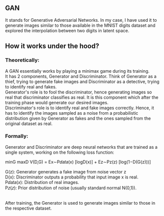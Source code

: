 ## GAN

It stands for Generative Adversarial Networks. In my case, I have used it to generate images similar to those available in the MNIST digits dataset and explored the interpolation between two digits in latent space.

## How it works under the hood?

### Theoretically:

A GAN essentially works by playing a minimax game during its training.
<br/>
It has 2 components, Generator and Discriminator. Think of Generator as a thief, trying to generate fake images and Discriminator as a detective, trying to identify real and fakes.
<br/>
Generator's role is to fool the discriminator, hence generating images so real that discriminator classifies as real. It is this component which after the training phase would generate our desired images.
<br/>
Discriminator's role is to identify real and fake images correctly. Hence, it has to identify the images sampled as a noise from a probabilistic distribution given by Generator as fakes and the ones sampled from the original dataset as real.

### Formally:

Generator and Discriminator are deep neural networks that are trained as a single system, working on the following loss function:

minG maxD V(D,G)    =    Ex∼P𝑑𝑎𝑡𝑎(x) [logD(x)]  +  Ez∼Pz(z) [log(1−D(G(z)))]

G(z): Generator generates a fake image from noise vector z
<br/>
D(x): Discriminator outputs a probability that input image x is real.
<br/>
P𝑑𝑎𝑡𝑎(𝑥): Distribution of real images. 
<br/>
P𝑧(𝑧): Prior distribution of noise (usually standard normal N(0,1)).
<br/>
<br/>



After training, the Generator is used to generate images similar to those in the respective dataset.
